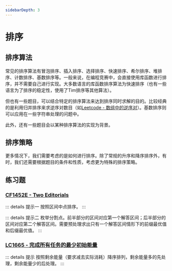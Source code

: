 ```yaml
---
sidebarDepth: 3
---
```


# 排序

## 排序算法

常见的排序算法有冒泡排序、插入排序、选择排序、快速排序、希尔排序、堆排序、计数排序、基数排序等。一般来说，在编程竞赛中，会直接使用库函数进行排序，并不需要自己进行实现。大多数语言的库函数排序算法为快速排序（也有一些语言为了排序的稳定性，使用了Tim排序等其他算法）。

但也有一些题目，可以结合特定的排序算法来达到排序同时求解的目的。比较经典的是利用归并排序来求逆序对数目（如[Leetcode - 数组中的逆序对](https://leetcode-cn.com/problems/shu-zu-zhong-de-ni-xu-dui-lcof/)）。基数排序则可以应用在一些字符串处理的问题中。

此外，还有一些题目会以某种排序算法的实现为背景。

## 排序策略

更多情况下，我们需要考虑的是如何进行排序。除了常规的升序和降序排序外，有时，我们还需要根据题目的条件和性质，考虑更为特殊的排序策略。

## 练习题

### [CF1452E - Two Editorials](https://codeforces.com/contest/1452/problem/E)

::: details 提示一
按照区间中点排序。
:::

::: details 提示二
枚举分割点。前半部分的区间对应第一个解答区间；后半部分的区间对应第二个解答区间。需要预处理求出只有一个解答区间情形下的前缀最优值和后缀最优值。
:::

### [LC1665 - 完成所有任务的最少初始能量](https://leetcode-cn.com/problems/minimum-initial-energy-to-finish-tasks/)

::: details 提示
按照剩余能量（要求减去实际消耗）降序排列，剩余能量多的先处理，剩余能量少的后处理。
:::

<Utterances />
